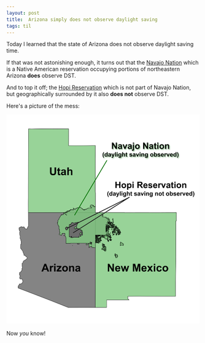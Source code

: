 ```yaml
---
layout: post
title:  Arizona simply does not observe daylight saving
tags: til
---
```

Today I learned that the state of Arizona does not observe daylight saving time.

If that was not astonishing enough, it turns out that the [Navajo Nation](https://en.wikipedia.org/wiki/Navajo_Nation) which is a Native American reservation occupying portions of northeastern Arizona **does** observe DST.

And to top it off; the [Hopi Reservation](https://en.wikipedia.org/wiki/Navajo_Nation) which is not part of Navajo Nation, but geographically surrounded by it also **does not** observe DST.

Here's a picture of the mess:

![Daylight saving time (DST) observance across Arizona.](/images/AZNMUT_DST_observance.png)

Now *you* know!
